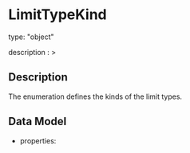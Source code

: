 # LimitTypeKind
type: "object"
description : >
## Description
The enumeration defines the kinds of the limit types.

## Data Model
  - properties:
